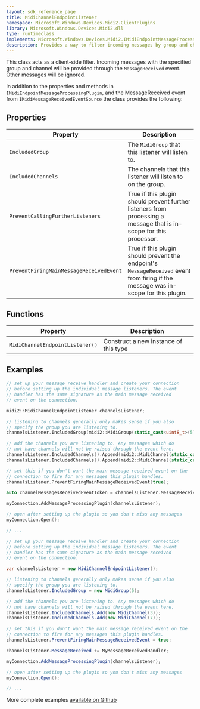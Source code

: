 ```yaml
---
layout: sdk_reference_page
title: MidiChannelEndpointListener
namespace: Microsoft.Windows.Devices.Midi2.ClientPlugins
library: Microsoft.Windows.Devices.Midi2.dll
type: runtimeclass
implements: Microsoft.Windows.Devices.Midi2.IMidiEndpointMessageProcessingPlugin, Microsoft.Windows.Devices.Midi2.IMidiMessageReceivedEventSource
description: Provides a way to filter incoming messages by group and channel without opening separate connections
---
```


This class acts as a client-side filter. Incoming messages with the specified group and channel will be provided through the `MessageReceived` event. Other messages will be ignored.

In addition to the properties and methods in `IMidiEndpointMessageProcessingPlugin`, and the MessageReceived event from `IMidiMessageReceivedEventSource` the class provides the following:

## Properties

| Property | Description |
| ---- | ---- |
| `IncludedGroup` | The `MidiGroup` that this listener will listen to. |
| `IncludedChannels` | The channels that this listener will listen to on the group. |
| `PreventCallingFurtherListeners` | True if this plugin should prevent further listeners from processing a message that is in-scope for this processor. |
| `PreventFiringMainMessageReceivedEvent` | True if this plugin should prevent the endpoint's `MessageReceived` event from firing if the message was in-scope for this plugin. |

## Functions

| Property | Description |
| ---- | ---- |
| `MidiChannelEndpointListener()` | Construct a new instance of this type |

## Examples

```cpp
// set up your message receive handler and create your connection
// before setting up the individual message listeners. The event
// handler has the same signature as the main message received
// event on the connection.

midi2::MidiChannelEndpointListener channelsListener;

// listening to channels generally only makes sense if you also
// specify the group you are listening to.
channelsListener.IncludedGroup(midi2::MidiGroup(static_cast<uint8_t>(5)));

// add the channels you are listening to. Any messages which do 
// not have channels will not be raised through the event here.
channelsListener.IncludedChannels().Append(midi2::MidiChannel(static_cast<uint8_t>(3)));
channelsListener.IncludedChannels().Append(midi2::MidiChannel(static_cast<uint8_t>(7)));

// set this if you don't want the main message received event on the
// connection to fire for any messages this plugin handles.
channelsListener.PreventFiringMainMessageReceivedEvent(true);

auto channelMessagesReceivedEventToken = channelsListener.MessageReceived(MyMessageReceivedHandler);

myConnection.AddMessageProcessingPlugin(channelsListener);

// open after setting up the plugin so you don't miss any messages
myConnection.Open();

// ...
```

```csharp
// set up your message receive handler and create your connection
// before setting up the individual message listeners. The event
// handler has the same signature as the main message received
// event on the connection.

var channelsListener = new MidiChannelEndpointListener();

// listening to channels generally only makes sense if you also
// specify the group you are listening to.
channelsListener.IncludedGroup = new MidiGroup(5);

// add the channels you are listening to. Any messages which do 
// not have channels will not be raised through the event here.
channelsListener.IncludedChannels.Add(new MidiChannel(3));
channelsListener.IncludedChannels.Add(new MidiChannel(7));

// set this if you don't want the main message received event on the
// connection to fire for any messages this plugin handles.
channelsListener.PreventFiringMainMessageReceivedEvent = true;

channelsListener.MessageReceived += MyMessageReceivedHandler;

myConnection.AddMessageProcessingPlugin(channelsListener);

// open after setting up the plugin so you don't miss any messages
myConnection.Open();

// ...
```

More complete examples [available on Github](https://aka.ms/midirepo)
